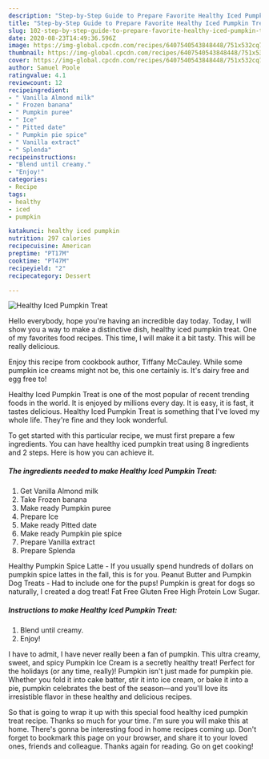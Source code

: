 ```yaml
---
description: "Step-by-Step Guide to Prepare Favorite Healthy Iced Pumpkin Treat"
title: "Step-by-Step Guide to Prepare Favorite Healthy Iced Pumpkin Treat"
slug: 102-step-by-step-guide-to-prepare-favorite-healthy-iced-pumpkin-treat
date: 2020-08-23T14:49:36.596Z
image: https://img-global.cpcdn.com/recipes/6407540543848448/751x532cq70/healthy-iced-pumpkin-treat-recipe-main-photo.jpg
thumbnail: https://img-global.cpcdn.com/recipes/6407540543848448/751x532cq70/healthy-iced-pumpkin-treat-recipe-main-photo.jpg
cover: https://img-global.cpcdn.com/recipes/6407540543848448/751x532cq70/healthy-iced-pumpkin-treat-recipe-main-photo.jpg
author: Samuel Poole
ratingvalue: 4.1
reviewcount: 12
recipeingredient:
- " Vanilla Almond milk"
- " Frozen banana"
- " Pumpkin puree"
- " Ice"
- " Pitted date"
- " Pumpkin pie spice"
- " Vanilla extract"
- " Splenda"
recipeinstructions:
- "Blend until creamy."
- "Enjoy!"
categories:
- Recipe
tags:
- healthy
- iced
- pumpkin

katakunci: healthy iced pumpkin 
nutrition: 297 calories
recipecuisine: American
preptime: "PT17M"
cooktime: "PT47M"
recipeyield: "2"
recipecategory: Dessert

---
```



![Healthy Iced Pumpkin Treat](https://img-global.cpcdn.com/recipes/6407540543848448/751x532cq70/healthy-iced-pumpkin-treat-recipe-main-photo.jpg)

Hello everybody, hope you're having an incredible day today. Today, I will show you a way to make a distinctive dish, healthy iced pumpkin treat. One of my favorites food recipes. This time, I will make it a bit tasty. This will be really delicious.

Enjoy this recipe from cookbook author, Tiffany McCauley. While some pumpkin ice creams might not be, this one certainly is. It&#39;s dairy free and egg free to!

Healthy Iced Pumpkin Treat is one of the most popular of recent trending foods in the world. It is enjoyed by millions every day. It is easy, it is fast, it tastes delicious. Healthy Iced Pumpkin Treat is something that I've loved my whole life. They're fine and they look wonderful.


To get started with this particular recipe, we must first prepare a few ingredients. You can have healthy iced pumpkin treat using 8 ingredients and 2 steps. Here is how you can achieve it.

<!--inarticleads1-->

##### The ingredients needed to make Healthy Iced Pumpkin Treat:

1. Get  Vanilla Almond milk
1. Take  Frozen banana
1. Make ready  Pumpkin puree
1. Prepare  Ice
1. Make ready  Pitted date
1. Make ready  Pumpkin pie spice
1. Prepare  Vanilla extract
1. Prepare  Splenda


Healthy Pumpkin Spice Latte - If you usually spend hundreds of dollars on pumpkin spice lattes in the fall, this is for you. Peanut Butter and Pumpkin Dog Treats - Had to include one for the pups! Pumpkin is great for dogs so naturally, I created a dog treat! Fat Free Gluten Free High Protein Low Sugar. 

<!--inarticleads2-->

##### Instructions to make Healthy Iced Pumpkin Treat:

1. Blend until creamy.
1. Enjoy!


I have to admit, I have never really been a fan of pumpkin. This ultra creamy, sweet, and spicy Pumpkin Ice Cream is a secretly healthy treat! Perfect for the holidays (or any time, really)! Pumpkin isn&#39;t just made for pumpkin pie. Whether you fold it into cake batter, stir it into ice cream, or bake it into a pie, pumpkin celebrates the best of the season—and you&#39;ll love its irresistible flavor in these healthy and delicious recipes. 

So that is going to wrap it up with this special food healthy iced pumpkin treat recipe. Thanks so much for your time. I'm sure you will make this at home. There's gonna be interesting food in home recipes coming up. Don't forget to bookmark this page on your browser, and share it to your loved ones, friends and colleague. Thanks again for reading. Go on get cooking!
